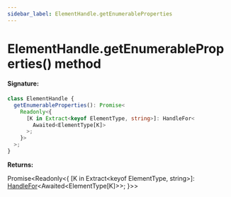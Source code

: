 ```yaml
---
sidebar_label: ElementHandle.getEnumerableProperties
---
```


# ElementHandle.getEnumerableProperties() method

#### Signature:

```typescript
class ElementHandle {
  getEnumerableProperties(): Promise<
    Readonly<{
      [K in Extract<keyof ElementType, string>]: HandleFor<
        Awaited<ElementType[K]>
      >;
    }>
  >;
}
```

**Returns:**

Promise&lt;Readonly&lt;{ \[K in Extract&lt;keyof ElementType, string&gt;\]: [HandleFor](./puppeteer.handlefor.md)&lt;Awaited&lt;ElementType\[K\]&gt;&gt;; }&gt;&gt;

